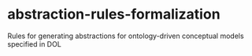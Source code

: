# abstraction-rules-formalization
Rules for generating abstractions for ontology-driven conceptual models specified in DOL
